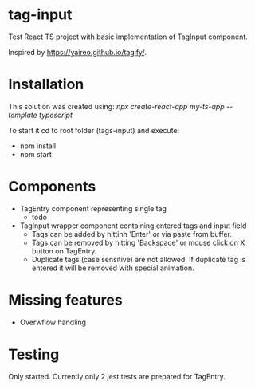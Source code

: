 # tag-input
Test React TS project with basic implementation of TagInput component.

Inspired by https://yaireo.github.io/tagify/.

# Installation
This solution was created using: _npx create-react-app my-ts-app --template typescript_

To start it cd to root folder (tags-input) and execute: 
- npm install
- npm start

# Components
- TagEntry component representing single tag
  - todo
- TagInput wrapper component containing entered tags and input field
  - Tags can be added by hittinh 'Enter' or via paste from buffer.
  - Tags can be removed by hitting 'Backspace' or mouse click on X button on TagEntry.
  - Duplicate tags (case sensitive) are not allowed. If duplicate tag is entered it will be removed with special animation.

 # Missing features
 - Overwflow handling

# Testing
Only started. Currently only 2 jest tests are prepared for TagEntry.
